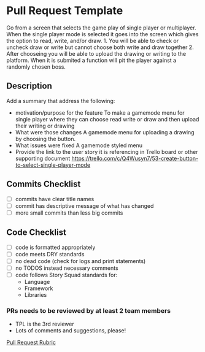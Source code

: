# Pull Request Template

Go from a screen that selects the game play of single player or multiplayer.
When the single player mode is selected it goes into the screen which gives the option to read, write, and/or draw. 1. You will be able to check or uncheck draw or write but cannot choose both write and draw together 2. After chooseing you will be able to upload the drawing or writing to the platform.
When it is submited a function will pit the player against a randomly chosen boss.

## Description

Add a summary that address the following:

- motivation/purpose for the feature
  To make a gamemode menu for single player where they can choose read write or draw and then upload their writing or drawing
- What were those changes
  A gamemode menu for uploading a drawing by choosing the button.
- What issues were fixed
  A gamemode styled menu
- Provide the link to the user story it is referencing in Trello board or other supporting document
  https://trello.com/c/Q4Wusyn7/53-create-button-to-select-single-player-mode

## Commits Checklist

- [ ] commits have clear title names
- [ ] commit has descriptive message of what has changed
- [ ] more small commits than less big commits

## Code Checklist

- [ ] code is formatted appropriately
- [ ] code meets DRY standards
- [ ] no dead code (check for logs and print statements)
- [ ] no TODOS instead necessary comments
- [ ] code follows Story Squad standards for:
  - Language
  - Framework
  - Libraries

### PRs needs to be reviewed by at least 2 team members

- TPL is the 3rd reviewer
- Lots of comments and suggestions, please!

[Pull Request Rubric](https://www.notion.so/1fc04e4fedeb429ba873b7c68d281707?v=74054da7991341c0bf970f39410c43da)
